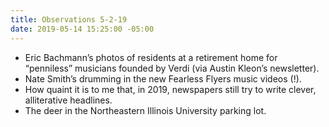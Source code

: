```yaml
---
title: Observations 5-2-19
date: 2019-05-14 15:25:00 -05:00
---
```


- Eric Bachmann’s photos of residents at a retirement home for “penniless” musicians founded by Verdi (via Austin Kleon’s newsletter).
- Nate Smith’s drumming in the new Fearless Flyers music videos (!).
- How quaint it is to me that, in 2019, newspapers still try to write clever, alliterative headlines.
- The deer in the Northeastern Illinois University parking lot.
